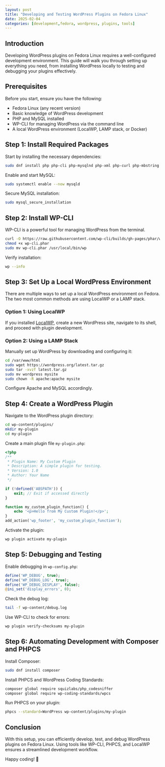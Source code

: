 ```yaml
---
layout: post
title: "Developing and Testing WordPress Plugins on Fedora Linux"
date: 2025-02-04
categories: [development,fedora, wordpress, plugins, tools]
---
```


## Introduction

Developing WordPress plugins on Fedora Linux requires a well-configured development environment. This guide will walk you through setting up everything you need, from installing WordPress locally to testing and debugging your plugins effectively.

## Prerequisites

Before you start, ensure you have the following:

- Fedora Linux (any recent version)
- Basic knowledge of WordPress development
- PHP and MySQL installed
- WP-CLI for managing WordPress via the command line
- A local WordPress environment (LocalWP, LAMP stack, or Docker)

## Step 1: Install Required Packages

Start by installing the necessary dependencies:

```sh
sudo dnf install php php-cli php-mysqlnd php-xml php-curl php-mbstring php-zip unzip git mysql-server
```

Enable and start MySQL:

```sh
sudo systemctl enable --now mysqld
```

Secure MySQL installation:

```sh
sudo mysql_secure_installation
```

## Step 2: Install WP-CLI

WP-CLI is a powerful tool for managing WordPress from the terminal.

```sh
curl -O https://raw.githubusercontent.com/wp-cli/builds/gh-pages/phar/wp-cli.phar
chmod +x wp-cli.phar
sudo mv wp-cli.phar /usr/local/bin/wp
```

Verify installation:

```sh
wp --info
```

## Step 3: Set Up a Local WordPress Environment

There are multiple ways to set up a local WordPress environment on Fedora. The two most common methods are using LocalWP or a LAMP stack.

### Option 1: Using LocalWP

If you installed [LocalWP](https://localwp.com/), create a new WordPress site, navigate to its shell, and proceed with plugin development.

### Option 2: Using a LAMP Stack

Manually set up WordPress by downloading and configuring it:

```sh
cd /var/www/html
sudo wget https://wordpress.org/latest.tar.gz
sudo tar -xvzf latest.tar.gz
sudo mv wordpress mysite
sudo chown -R apache:apache mysite
```

Configure Apache and MySQL accordingly.

## Step 4: Create a WordPress Plugin

Navigate to the WordPress plugin directory:

```sh
cd wp-content/plugins/
mkdir my-plugin
cd my-plugin
```

Create a main plugin file `my-plugin.php`:

```php
<?php
/**
 * Plugin Name: My Custom Plugin
 * Description: A simple plugin for testing.
 * Version: 1.0
 * Author: Your Name
 */

if (!defined('ABSPATH')) {
    exit; // Exit if accessed directly
}

function my_custom_plugin_function() {
    echo '<p>Hello from My Custom Plugin!</p>';
}
add_action('wp_footer', 'my_custom_plugin_function');
```

Activate the plugin:

```sh
wp plugin activate my-plugin
```

## Step 5: Debugging and Testing

Enable debugging in `wp-config.php`:

```php
define('WP_DEBUG', true);
define('WP_DEBUG_LOG', true);
define('WP_DEBUG_DISPLAY', false);
@ini_set('display_errors', 0);
```

Check the debug log:

```sh
tail -f wp-content/debug.log
```

Use WP-CLI to check for errors:

```sh
wp plugin verify-checksums my-plugin
```

## Step 6: Automating Development with Composer and PHPCS

Install Composer:

```sh
sudo dnf install composer
```

Install PHPCS and WordPress Coding Standards:

```sh
composer global require squizlabs/php_codesniffer
composer global require wp-coding-standards/wpcs
```

Run PHPCS on your plugin:

```sh
phpcs --standard=WordPress wp-content/plugins/my-plugin
```

## Conclusion

With this setup, you can efficiently develop, test, and debug WordPress plugins on Fedora Linux. Using tools like WP-CLI, PHPCS, and LocalWP ensures a streamlined development workflow.

Happy coding! 🚀

